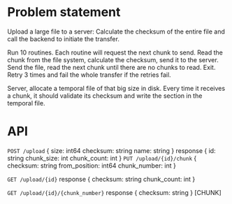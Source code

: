 # Problem statement

Upload a large file to a server:
Calculate the checksum of the entire file and call the backend to initiate the transfer. 

Run 10 routines. Each routine will request the next chunk to send. Read the chunk from the file system, calculate the checksum, send it to the server. Send the file, read the next chunk until there are no chunks to read. Exit.
Retry 3 times and fail the whole transfer if the retries fail.

Server, allocate a temporal file of that big size in disk. Every time it receives a chunk, it should validate its checksum and write the section in the temporal file.

# API

`POST /upload`
{
    size: int64
    checksum: string
    name: string
}
response
{
    id: string
    chunk_size: int
    chunk_count: int
}
`PUT /upload/{id}/chunk`
{
    checksum: string
    from_position: int64
    chunk_number: int
}

`GET /upload/{id}`
response
{
    checksum: string
    chunk_count: int
}

`GET /upload/{id}/{chunk_number}`
response
{
    checksum: string
}
[CHUNK]